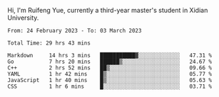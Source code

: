 Hi, I'm Ruifeng Yue, currently a third-year master's student in Xidian University.

<!--
**yrf105/yrf105** is a ✨ _special_ ✨ repository because its `README.md` (this file) appears on your GitHub profile.

Here are some ideas to get you started:

- 🔭 I’m currently working on ...
- 🌱 I’m currently learning ...
- 👯 I’m looking to collaborate on ...
- 🤔 I’m looking for help with ...
- 💬 Ask me about ...
- 📫 How to reach me: ...
- 😄 Pronouns: ...
- ⚡ Fun fact: ...
-->

<!--START_SECTION:waka-->

```text
From: 24 February 2023 - To: 03 March 2023

Total Time: 29 hrs 43 mins

Markdown     14 hrs 3 mins   ███████████▓░░░░░░░░░░░░░   47.31 %
Go           7 hrs 20 mins   ██████▒░░░░░░░░░░░░░░░░░░   24.67 %
C++          2 hrs 52 mins   ██▒░░░░░░░░░░░░░░░░░░░░░░   09.66 %
YAML         1 hr 42 mins    █▒░░░░░░░░░░░░░░░░░░░░░░░   05.77 %
JavaScript   1 hr 40 mins    █▒░░░░░░░░░░░░░░░░░░░░░░░   05.63 %
CSS          1 hr 6 mins     █░░░░░░░░░░░░░░░░░░░░░░░░   03.71 %
```

<!--END_SECTION:waka-->
